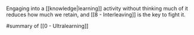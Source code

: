 Engaging into a [[knowledge|learning]] activity without thinking much of it reduces how much we retain, and [[8 - Interleaving]] is the key to fight it.

#summary  of [[0 - Ultralearning]]